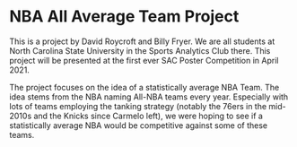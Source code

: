 # NBA All Average Team Project

This is a project by David Roycroft and Billy Fryer. We are all students
at North Carolina State University in the Sports Analytics Club there. This project will be presented at the
first ever SAC Poster Competition in April 2021.

The project focuses on the idea of a statistically average NBA Team. The idea stems from the NBA naming All-NBA
teams every year. Especially with lots of teams employing the tanking strategy (notably the 76ers in the mid-2010s
and the Knicks since Carmelo left), we were hoping to see if a statistically average NBA would be competitive
against some of these teams.
